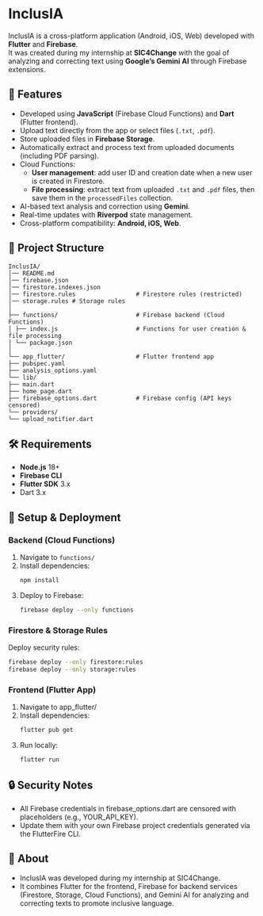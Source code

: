 # InclusIA  

InclusIA is a cross-platform application (Android, iOS, Web) developed with **Flutter** and **Firebase**.  
It was created during my internship at **SIC4Change** with the goal of analyzing and correcting text using **Google’s Gemini AI** through Firebase extensions.  


## 🚀 Features  
- Developed using **JavaScript** (Firebase Cloud Functions) and **Dart** (Flutter frontend).  
- Upload text directly from the app or select files (`.txt`, `.pdf`).  
- Store uploaded files in **Firebase Storage**.  
- Automatically extract and process text from uploaded documents (including PDF parsing).  
- Cloud Functions:  
  - **User management**: add user ID and creation date when a new user is created in Firestore.  
  - **File processing**: extract text from uploaded `.txt` and `.pdf` files, then save them in the `processedFiles` collection.  
- AI-based text analysis and correction using **Gemini**.  
- Real-time updates with **Riverpod** state management.  
- Cross-platform compatibility: **Android, iOS, Web**.  


## 📂 Project Structure  
```
InclusIA/
│── README.md
│── firebase.json
│── firestore.indexes.json
│── firestore.rules                 # Firestore rules (restricted)
│── storage.rules # Storage rules
│
├── functions/                      # Firebase backend (Cloud Functions)
│ ├── index.js                      # Functions for user creation & file processing
│ └── package.json
│
└── app_flutter/                    # Flutter frontend app
├── pubspec.yaml
├── analysis_options.yaml
└── lib/
├── main.dart
├── home_page.dart
├── firebase_options.dart           # Firebase config (API keys censored)
└── providers/
└── upload_notifier.dart
```


## 🛠️ Requirements  
- **Node.js** 18+  
- **Firebase CLI**  
- **Flutter SDK** 3.x  
- Dart 3.x  


## 🔧 Setup & Deployment  

### Backend (Cloud Functions)  
1. Navigate to `functions/`  
2. Install dependencies:  
   ```bash
   npm install
   ```
3. Deploy to Firebase:
   ```bash
   firebase deploy --only functions
   ```

### Firestore & Storage Rules
Deploy security rules:
```bash
firebase deploy --only firestore:rules
firebase deploy --only storage:rules
```

### Frontend (Flutter App)
1. Navigate to app_flutter/
2. Install dependencies:
   ```bash
   flutter pub get
   ```
3. Run locally:
   ```bash
   flutter run
   ```


## 🔒 Security Notes
- All Firebase credentials in firebase_options.dart are censored with placeholders (e.g., YOUR_API_KEY).
- Update them with your own Firebase project credentials generated via the FlutterFire CLI.


## 📖 About
- InclusIA was developed during my internship at SIC4Change.
- It combines Flutter for the frontend, Firebase for backend services (Firestore, Storage, Cloud Functions), and Gemini AI for analyzing and correcting texts to promote inclusive language.
